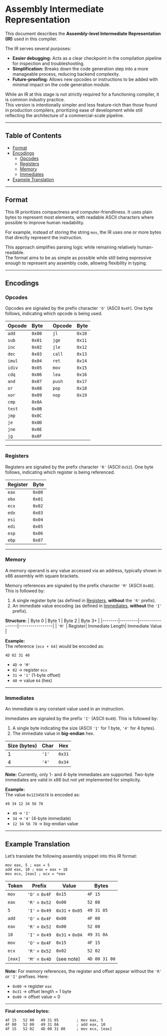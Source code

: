 # Assembly Intermediate Representation

This document describes the **Assembly-level Intermediate Representation (IR)** used in this compiler.

The IR serves several purposes:
- **Easier debugging:** Acts as a clear checkpoint in the compilation pipeline for inspection and troubleshooting.  
- **Simplification:** Breaks down the code generation step into a more manageable process, reducing backend complexity.  
- **Future-proofing:** Allows new opcodes or instructions to be added with minimal impact on the code generation module.  

While an IR at this stage is not strictly required for a functioning compiler, it is common industry practice.  
This version is intentionally simpler and less feature-rich than those found in production compilers, prioritizing ease of development while still reflecting the architecture of a commercial-scale pipeline.

---

## Table of Contents
- [Format](#format)  
- [Encodings](#encodings)  
    - [Opcodes](#opcodes)  
    - [Registers](#registers)  
    - [Memory](#memory)  
    - [Immediates](#immediates)  
- [Example Translation](#example-translation)  

---

## Format

This IR prioritizes compactness and computer-friendliness. It uses plain bytes to represent most elements, with readable ASCII characters where possible to improve human readability.

For example, instead of storing the string `mov`, the IR uses one or more bytes that directly represent the instruction.

This approach simplifies parsing logic while remaining relatively human-readable.  
The format aims to be as simple as possible while still being expressive enough to represent any assembly code, allowing flexibility in typing.

---

## Encodings

### Opcodes

Opcodes are signaled by the prefix character `'O'` (ASCII `0x4F`). One byte follows, indicating which opcode is being used.

| Opcode  | Byte   |   | Opcode  | Byte   |
|---------|--------|---|---------|--------|
| `add`   | `0x00` |   | `jl`    | `0x10` |
| `sub`   | `0x01` |   | `jge`   | `0x11` |
| `inc`   | `0x02` |   | `jle`   | `0x12` |
| `dec`   | `0x03` |   | `call`  | `0x13` |
| `imul`  | `0x04` |   | `ret`   | `0x14` |
| `idiv`  | `0x05` |   | `mov`   | `0x15` |
| `cdq`   | `0x06` |   | `lea`   | `0x16` |
| `and`   | `0x07` |   | `push`  | `0x17` |
| `or`    | `0x08` |   | `pop`   | `0x18` |
| `xor`   | `0x09` |   | `nop`   | `0x19` |
| `cmp`   | `0x0A` |   |         |        |
| `test`  | `0x0B` |   |         |        |
| `jmp`   | `0x0C` |   |         |        |
| `je`    | `0x0D` |   |         |        |
| `jne`   | `0x0E` |   |         |        |
| `jg`    | `0x0F` |   |         |        |

---

### Registers

Registers are signaled by the prefix character `'R'` (ASCII `0x52`). One byte follows, indicating which register is being referenced.

| Register | Byte   |
|----------|--------|
| `eax`    | `0x00` |
| `ebx`    | `0x01` |
| `ecx`    | `0x02` |
| `edx`    | `0x03` |
| `esi`    | `0x04` |
| `edi`    | `0x05` |
| `esp`    | `0x06` |
| `ebp`    | `0x07` |

---

### Memory

A memory operand is any value accessed via an address, typically shown in x86 assembly with square brackets.

Memory references are signaled by the prefix character `'M'` (ASCII `0x4D`). This is followed by:
1. A single register byte (as defined in [Registers](#registers), **without** the `'R'` prefix).  
2. An immediate value encoding (as defined in [Immediates](#immediates), **without** the `'I'` prefix).

**Structure:**
| Byte 0 | Byte 1  | Byte 2          | Byte 3+         |
|--------|---------|-----------------|-----------------|
| `'M'`  | Register| Immediate Length| Immediate Value |

**Example:**  
The reference `[ecx + 64]` would be encoded as:

```
4D 02 31 40
```

- `4D` → `'M'`  
- `02` → register `ecx`  
- `31` → `'1'` (1-byte offset)  
- `40` → value `64` (hex)  

---

### Immediates

An immediate is any constant value used in an instruction.

Immediates are signaled by the prefix `'I'` (ASCII `0x49`). This is followed by:
1. A single byte indicating the size (ASCII `'1'` for 1 byte, `'4'` for 4 bytes).  
2. The immediate value in **big-endian** hex.

| Size (bytes) | Char  | Hex   |
|--------------|-------|-------|
| 1            | `'1'` | `0x31`|
| 4            | `'4'` | `0x34`|

**Note:** Currently, only 1- and 4-byte immediates are supported. Two-byte immediates are valid in x86 but not yet implemented for simplicity.

**Example:**  
The value `0x12345678` is encoded as:

```
49 34 12 34 56 78
```

- `49` → `'I'`  
- `34` → `'4'` (4-byte immediate)  
- `12 34 56 78` → big-endian value  

---

## Example Translation

Let’s translate the following assembly snippet into this IR format:

```
mov eax, 5 ; eax = 5
add eax, 10 ; eax = eax + 10
mov ecx, [eax] ; ecx = *eax
```

| Token  | Prefix         | Value              | Bytes           |
|--------|---------------|--------------------|-----------------|
| `mov`  | `'O'` = `0x4F`| `0x15`              | `4F 15`         |
| `eax`  | `'R'` = `0x52`| `0x00`              | `52 00`         |
| `5`    | `'I'` = `0x49`| `0x31` + `0x05`     | `49 31 05`      |
| `add`  | `'O'` = `0x4F`| `0x00`              | `4F 00`         |
| `eax`  | `'R'` = `0x52`| `0x00`              | `52 00`         |
| `10`   | `'I'` = `0x49`| `0x31` + `0x0A`     | `49 31 0A`      |
| `mov`  | `'O'` = `0x4F`| `0x15`              | `4F 15`         |
| `ecx`  | `'R'` = `0x52`| `0x02`              | `52 02`         |
| `[eax]`| `'M'` = `0x4D`| (see note)          | `4D 00 31 00`   |

**Note:** For memory references, the register and offset appear without the `'R'` or `'I'` prefixes. Here:  
- `0x00` → register `eax`  
- `0x31` → offset length = 1 byte  
- `0x00` → offset value = 0  

---

**Final encoded bytes:**

```
4F 15   52 00   49 31 05        ; mov eax, 5
4F 00   52 00   49 31 0A        ; add eax, 10
4F 15   52 02   4D 00 31 00     ; mov ecx, [eax]
```
